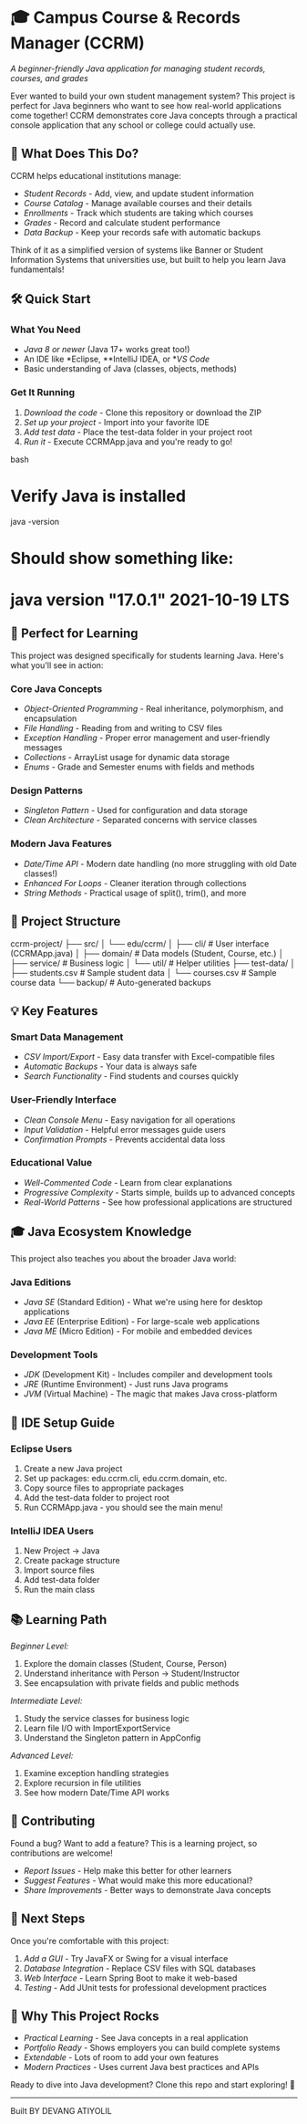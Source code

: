 # 🎓 Campus Course & Records Manager (CCRM)

*A beginner-friendly Java application for managing student records, courses, and grades*

Ever wanted to build your own student management system? This project is perfect for Java beginners who want to see how real-world applications come together! CCRM demonstrates core Java concepts through a practical console application that any school or college could actually use.

## 🚀 What Does This Do?

CCRM helps educational institutions manage:
- *Student Records* - Add, view, and update student information
- *Course Catalog* - Manage available courses and their details  
- *Enrollments* - Track which students are taking which courses
- *Grades* - Record and calculate student performance
- *Data Backup* - Keep your records safe with automatic backups

Think of it as a simplified version of systems like Banner or Student Information Systems that universities use, but built to help you learn Java fundamentals!

## 🛠 Quick Start

### What You Need
- *Java 8 or newer* (Java 17+ works great too!)
- An IDE like *Eclipse, **IntelliJ IDEA, or **VS Code*
- Basic understanding of Java (classes, objects, methods)

### Get It Running
1. *Download the code* - Clone this repository or download the ZIP
2. *Set up your project* - Import into your favorite IDE
3. *Add test data* - Place the test-data folder in your project root
4. *Run it* - Execute CCRMApp.java and you're ready to go!

bash
# Verify Java is installed
java -version

# Should show something like:
# java version "17.0.1" 2021-10-19 LTS


## 🎯 Perfect for Learning

This project was designed specifically for students learning Java. Here's what you'll see in action:

### Core Java Concepts
- *Object-Oriented Programming* - Real inheritance, polymorphism, and encapsulation
- *File Handling* - Reading from and writing to CSV files
- *Exception Handling* - Proper error management and user-friendly messages
- *Collections* - ArrayList usage for dynamic data storage
- *Enums* - Grade and Semester enums with fields and methods

### Design Patterns
- *Singleton Pattern* - Used for configuration and data storage
- *Clean Architecture* - Separated concerns with service classes

### Modern Java Features
- *Date/Time API* - Modern date handling (no more struggling with old Date classes!)
- *Enhanced For Loops* - Cleaner iteration through collections
- *String Methods* - Practical usage of split(), trim(), and more

## 📁 Project Structure


ccrm-project/
├── src/
│   └── edu/ccrm/
│       ├── cli/           # User interface (CCRMApp.java)
│       ├── domain/        # Data models (Student, Course, etc.)
│       ├── service/       # Business logic 
│       └── util/          # Helper utilities
├── test-data/
│   ├── students.csv       # Sample student data
│   └── courses.csv        # Sample course data
└── backup/                # Auto-generated backups


## 💡 Key Features

### Smart Data Management
- *CSV Import/Export* - Easy data transfer with Excel-compatible files
- *Automatic Backups* - Your data is always safe
- *Search Functionality* - Find students and courses quickly

### User-Friendly Interface
- *Clean Console Menu* - Easy navigation for all operations
- *Input Validation* - Helpful error messages guide users
- *Confirmation Prompts* - Prevents accidental data loss

### Educational Value
- *Well-Commented Code* - Learn from clear explanations
- *Progressive Complexity* - Starts simple, builds up to advanced concepts
- *Real-World Patterns* - See how professional applications are structured

## 🎓 Java Ecosystem Knowledge

This project also teaches you about the broader Java world:

### Java Editions
- *Java SE* (Standard Edition) - What we're using here for desktop applications
- *Java EE* (Enterprise Edition) - For large-scale web applications
- *Java ME* (Micro Edition) - For mobile and embedded devices

### Development Tools
- *JDK* (Development Kit) - Includes compiler and development tools
- *JRE* (Runtime Environment) - Just runs Java programs
- *JVM* (Virtual Machine) - The magic that makes Java cross-platform

## 🔧 IDE Setup Guide

### Eclipse Users
1. Create a new Java project
2. Set up packages: edu.ccrm.cli, edu.ccrm.domain, etc.
3. Copy source files to appropriate packages
4. Add the test-data folder to project root
5. Run CCRMApp.java - you should see the main menu!

### IntelliJ IDEA Users
1. New Project → Java
2. Create package structure
3. Import source files
4. Add test-data folder
5. Run the main class

## 📚 Learning Path

*Beginner Level:*
1. Explore the domain classes (Student, Course, Person)
2. Understand inheritance with Person → Student/Instructor
3. See encapsulation with private fields and public methods

*Intermediate Level:*
1. Study the service classes for business logic
2. Learn file I/O with ImportExportService
3. Understand the Singleton pattern in AppConfig

*Advanced Level:*
1. Examine exception handling strategies
2. Explore recursion in file utilities
3. See how modern Date/Time API works

## 🤝 Contributing

Found a bug? Want to add a feature? This is a learning project, so contributions are welcome!

- *Report Issues* - Help make this better for other learners
- *Suggest Features* - What would make this more educational?
- *Share Improvements* - Better ways to demonstrate Java concepts

## 📖 Next Steps

Once you're comfortable with this project:
1. *Add a GUI* - Try JavaFX or Swing for a visual interface
2. *Database Integration* - Replace CSV files with SQL databases
3. *Web Interface* - Learn Spring Boot to make it web-based
4. *Testing* - Add JUnit tests for professional development practices

## 🎉 Why This Project Rocks

- *Practical Learning* - See Java concepts in a real application
- *Portfolio Ready* - Shows employers you can build complete systems
- *Extendable* - Lots of room to add your own features
- *Modern Practices* - Uses current Java best practices and APIs

Ready to dive into Java development? Clone this repo and start exploring! 🚀

---

Built BY DEVANG ATIYOLIL 

